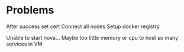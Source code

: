 # Problems

After success set cert
Connect all nodes
Setup docker registry

Unable to start nova...
Maybe too little memory or cpu to host so many services in VM
